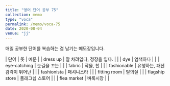 ```yaml
---
title: "영어 단어 공부 75"
collection: memo
type: "voca"
permalink: /memo/voca-75
date: 2020-08-04
venue: "jj"
---
```


매일 공부한 단어를 복습하는 겸 남기는 메모장입니다.

| 단어 | 뜻 | 예문 |
| dress up | 잘 차려입다, 정장을 입다. |  |
| dye | 염색하다 |  |
| eye-catching | 눈길을 끄는 |  |
| fabric | 작물, 천 |  |
| fashionable | 유행하는, 패션 감각이 뛰어난 |  |
| fashionista | 패셔니스타 |  |
| fitting room | 탈의실 |  |
| flagship store | 플래그쉽 스토어 |  |
| flea market | 벼룩시장 |  |





























